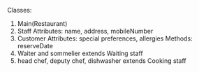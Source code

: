 Classes:
1. Main(Restaurant)
2. Staff
    Attributes: name, address, mobileNumber
3. Customer
    Attributes: special preferences, allergies
    Methods: reserveDate
2. Waiter and sommelier extends Waiting staff 
3. head chef, deputy chef, dishwasher extends Cooking staff